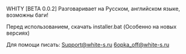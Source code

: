 WHITY [BETA 0.0.2]  Разговаривает на Русском, английском языке, возможны баги!

Перед использованием, скачать installer.bat
(Особенно на новых версиях)

Для помощи писать: Support@white-s.ru 6opka_off@white-s.ru